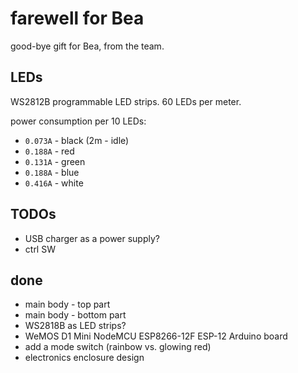 # farewell for Bea

good-bye gift for Bea, from the team.


## LEDs

WS2812B programmable LED strips.
60 LEDs per meter.

power consumption per 10 LEDs:
- `0.073A` - black (2m - idle)
- `0.188A` - red
- `0.131A` - green
- `0.188A` - blue
- `0.416A` - white


## TODOs
- USB charger as a power supply?
- ctrl SW

## done
- main body - top part
- main body - bottom part
- WS2818B as LED strips?
- WeMOS D1 Mini NodeMCU ESP8266-12F ESP-12 Arduino board
- add a mode switch (rainbow vs. glowing red)
- electronics enclosure design
